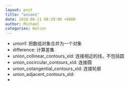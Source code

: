 ```yaml
---
layout: post
title: "union1"
date: 2020-06-11 08:29:00 +0800
author: Michael
categories: Halcon
---
```


- union1: 把数组对象合并为一个对象
- difference: 计算差集
- union_collinear_contours_xld: 连接相近的线，不包括圆
- union_cocircular_contours_xld: 连接圆
- union_cotangential_contours_xld: 连接轮廓
- union_adjacent_contours_xld: 
- 
